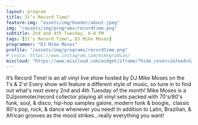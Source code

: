 ```yaml
---
layout: program
title: It’s Record Time!
feature-img: "assets/img/header/about.jpeg"
img: "/assets/img/programs/recordtime.png"
subtitle: 2nd and 4th Tuesday, 6-8 PM
tags: [It’s Record Time!, DJ Mike Moses]
programmer: "DJ Mike Moses"
profile: "/assets/img/programs/recordtime.png"
# insta: https://www.instagram.com/mikegradian/
mixcloud: "https://www.mixcloud.com/widget/iframe/?hide_cover=1&feed=%2Ftropicofm%2Fplaylists%2Fits-record-time%2F"
---
```


It’s Record Time! is an all vinyl live show hosted by DJ Mike Moses on the 1's & 2's! Every show will feature a different style of music, so tune in to find out what's next every 2nd and 4th Tuesday of the month! Mike Moses is a DJ/promoter/record collector playing all vinyl sets packed with 70's/80's funk, soul, & disco, hip-hop samples galore, modern funk & boogie,. classic 80's pop, rock, & dance whenever you need! In addition to Latin, Brazilian, & African grooves as the mood strikes...really everything you want!